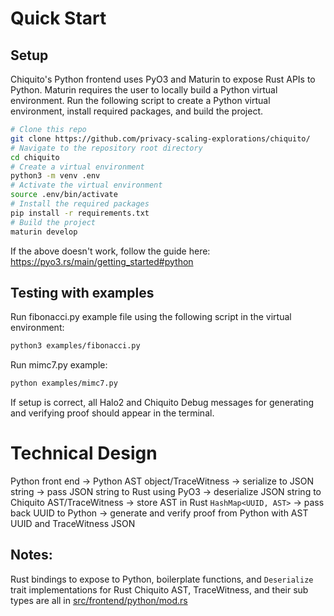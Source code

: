 # Quick Start

## Setup

Chiquito's Python frontend uses PyO3 and Maturin to expose Rust APIs to Python. Maturin requires the user to locally build a Python virtual environment. Run the following script to create a Python virtual environment, install required packages, and build the project.

```bash
# Clone this repo
git clone https://github.com/privacy-scaling-explorations/chiquito/
# Navigate to the repository root directory
cd chiquito
# Create a virtual environment
python3 -m venv .env
# Activate the virtual environment
source .env/bin/activate
# Install the required packages
pip install -r requirements.txt
# Build the project
maturin develop
```

If the above doesn't work, follow the guide here: https://pyo3.rs/main/getting_started#python

## Testing with examples

Run fibonacci.py example file using the following script in the virtual environment:

```bash
python3 examples/fibonacci.py
```

Run mimc7.py example:

```bash
python examples/mimc7.py
```

If setup is correct, all Halo2 and Chiquito Debug messages for generating and verifying proof should appear in the terminal.

# Technical Design

Python front end → Python AST object/TraceWitness → serialize to JSON string → pass JSON string to Rust using PyO3 → deserialize JSON string to Chiquito AST/TraceWitness → store AST in Rust `HashMap<UUID, AST>` → pass back UUID to Python → generate and verify proof from Python with AST UUID and TraceWitness JSON

## Notes:

Rust bindings to expose to Python, boilerplate functions, and `Deserialize` trait implementations for Rust Chiquito AST, TraceWitness, and their sub types are all in [src/frontend/python/mod.rs](https://github.com/privacy-scaling-explorations/chiquito/blob/main/src/frontend/python/mod.rs)

